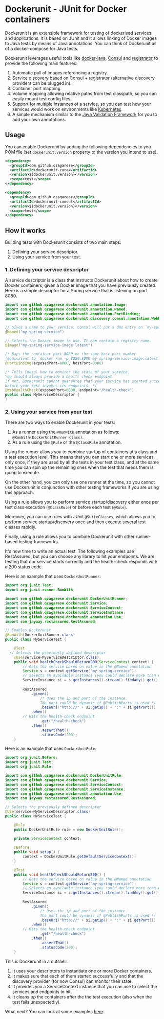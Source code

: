 # Dockerunit - JUnit for Docker containers

Dockerunit is an extensible framework for testing of dockerised services and 
applications.
It is based on JUnit and it allows linking of Docker images to Java tests by 
means of Java annotations.
You can think of Dockerunit as of a docker-compose for Java tests.

Dockerunit leverages useful tools like 
[docker-java](https://github.com/docker-java/docker-java), 
[Consul](https://www.consul.io/) and 
[registrator](https://github.com/gliderlabs/registrator) to provide the 
following main features:
1. Automatic pull of images referencing a registry.
2. Service discovery based on Consul + registrator (alternative discovery 
providers can be plugged in).
3. Container port mapping.
4. Volume mapping allowing relative paths from test classpath, so you can 
easily mount test config files.
5. Support for multiple instances of a service, so you can test how your 
services would work on environments like [Kubernetes](https://kubernetes.io/).
6. A simple mechanism similar to the 
[Java Validation Framework](https://jcp.org/en/jsr/detail?id=303) for you to 
add your own annotations.
 
## Usage
You can enable Dockerunit by adding the following dependencies to you POM file 
(set `dockerunit.version` property to the version you intend to use).
```xml
<dependency>
  <groupId>com.github.qzagarese</groupId>
  <artifactId>dockerunit-core</artifactId>
  <version>${dockerunit.version}</version>
  <scope>test</scope>
</dependency>

<dependency>
  <groupId>com.github.qzagarese</groupId>
  <artifactId>dockerunit-consul</artifactId>
  <version>${dockerunit.version}</version>
  <scope>test</scope>
</dependency>
```

## How it works
Building tests with Dockerunit consists of two main steps:
1. Defining your service descriptor.
2. Using your service from your test.

### 1. Defining your service descriptor
A service descriptor is a class that instructs Dockerunit about how to create 
Docker containers, given a Docker image that you have previously created.
Here is a simple descriptor for a Spring service that is listening on port 8080.

```java
import com.github.qzagarese.dockerunit.annotation.Image;
import com.github.qzagarese.dockerunit.annotation.Named;
import com.github.qzagarese.dockerunit.annotation.PortBinding;
import com.github.qzagarese.dockerunit.discovery.consul.annotation.WebHealthCheck;

// Gives a name to your service. Consul will put a dns entry on `my-spring-service.service.consul`.
@Named("my-spring-service")

// Selects the Docker image to use. It can contain a registry name.
@Image("my-spring-service-image:latest")      

/* Maps the container port 8080 on the same host port number 
(equivalent to `docker run -p 8080:8080 my-spring-service-image:latest`) */ 
@PortBinding(exposedPort=8080, hostPort=8080) 

/* Tells Consul how to monitor the state of your service. 
You should always provide a health check endpoint. 
If not, Dockerunit cannot guarantee that your service has started successfully, 
before your test invokes its endpoints. */  
@WebHealthCheck(exposedPort=8080, endpoint="/health-check")
public class MyServiceDescriptor {
}
```

### 2. Using your service from your test

There are two ways to enable Dockerunit in your tests:

1. As a runner using the `@RunWith` annotation as follows: 
`@RunWith(DockerUnitRunner.class)`.
2. As a rule using the `@Rule` or the `@ClassRule` annotation.  

Using the runner allows you to combine startup of containers at a class and a 
test execution level.
This means that you can start one or more services only once, if they are used 
by all the tests in your test class, 
and at the same time you can spin up the remaining ones when the test that 
needs them is going to execute.

On the other hand, you can only use one runner at the time, so you cannot use 
Dockerunit in conjunction with other testing frameworks if you are using this 
approach.

Using a rule allows you to perform service startup/discovery either once per 
test class execution (`@ClassRule`) or before each test (`@Rule`). 

Moreover, you can use rules with JUnit `@SuiteClasses`, which allows you to 
perform service startup/discovery once and then execute several test classes 
rapidly.

Finally, using a rule allows you to combine Dockerunit with other runner-based 
testing frameworks. 


It's now time to write an actual test.
The following examples use RestAssured, but you can choose any library to hit 
your endpoints.
We are testing that our service starts correctly and the health-check responds 
with a 200 status code.

Here is an example that uses `DockerUnitRunner`:
```java
import org.junit.Test;
import org.junit.runner.RunWith;

import com.github.qzagarese.dockerunit.DockerUnitRunner;
import com.github.qzagarese.dockerunit.Service;
import com.github.qzagarese.dockerunit.ServiceContext;
import com.github.qzagarese.dockerunit.ServiceInstance;
import com.github.qzagarese.dockerunit.annotation.Use;
import com.jayway.restassured.RestAssured;

// Enables Dockerunit
@RunWith(DockerUnitRunner.class) 
public class MyServiceTest {

	@Test
  // Selects the previously defined descriptor
	@Use(service=MyServiceDescriptor.class) 
	public void healthCheckShouldReturn200(ServiceContext context) {
		// Gets the service based on value in the @Named annotation
		Service s = context.getService("my-spring-service"); 
		// Selects an available instance (you could declare more than one)
		ServiceInstance si = s.getInstances().stream().findAny().get(); 
		
		RestAssured
			.given()
				/* Uses the ip and port of the instance. 
				The port could be dynamic if @PublishPorts is used */
				.baseUri("http://" + si.getIp() + ":" + si.getPort()) 
			.when()
        // Hits the health-check endpoint
				.get("/health-check")  
			.then()
				.assertThat()
				.statusCode(200);
	}
```

Here is an example that uses `DockerUnitRule`:
```java
import org.junit.Before;
import org.junit.Test;
import org.junit.Rule;

import com.github.qzagarese.dockerunit.DockerUnitRule;
import com.github.qzagarese.dockerunit.Service;
import com.github.qzagarese.dockerunit.ServiceContext;
import com.github.qzagarese.dockerunit.ServiceInstance;
import com.github.qzagarese.dockerunit.annotation.Use;
import com.jayway.restassured.RestAssured;

// Selects the previously defined descriptor
@Use(service=MyServiceDescriptor.class) 
public class MyServiceTest {

	@Rule
	public DockerUnitRule rule = new DockerUnitRule();

	private ServiceContext context;
    
	@Before
	public void setup() {
		context = DockerUnitRule.getDefaultServiceContext();
	}

	@Test
	public void healthCheckShouldReturn200() {
		// Gets the service based on value in the @Named annotation
		Service s = context.getService("my-spring-service"); 
		// Selects an available instance (you could declare more than one)
		ServiceInstance si = s.getInstances().stream().findAny().get(); 
		
		RestAssured
			.given()
				/* Uses the ip and port of the instance. 
				The port could be dynamic if @PublishPorts is used */
				.baseUri("http://" + si.getIp() + ":" + si.getPort()) 
			.when()
        // Hits the health-check endpoint
				.get("/health-check") 
			.then()
				.assertThat()
				.statusCode(200);
	}
```

This is Dockerunit in a nutshell.
1. It uses your descriptors to instantiate one or more Docker containers.
2. It makes sure that each of them started successfully and that the discovery 
provider (for now Consul) can monitor their state.
3. It provides you a ServiceContext instance that you can use to select the 
services and endpoints to hit.
4. It cleans up the containers after the the test execution (also when the 
test fails unexpectedly).
  
What next? You can look at some examples [here](./examples/).
  
